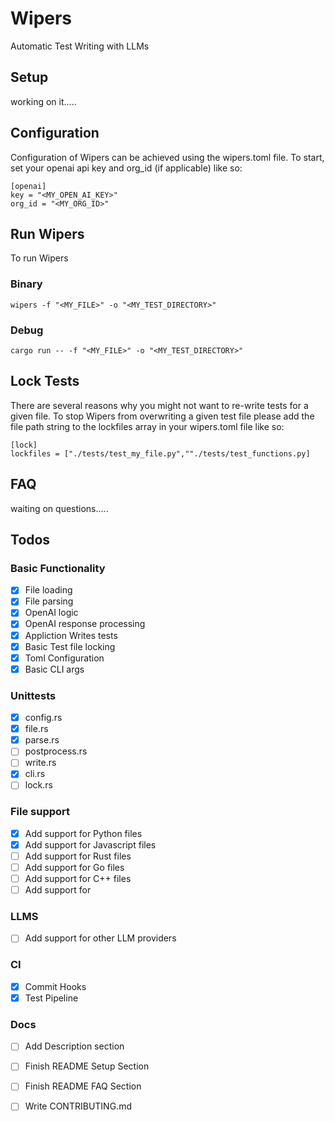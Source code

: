 # Wipers
Automatic Test Writing with LLMs

## Setup

working on it.....


## Configuration

Configuration of Wipers can be achieved using the wipers.toml file. To start, set your openai api key and org_id (if applicable) like so:

```
[openai]
key = "<MY_OPEN_AI_KEY>"
org_id = "<MY_ORG_ID>"
```

## Run Wipers

To run Wipers

### Binary

```shell
wipers -f "<MY_FILE>" -o "<MY_TEST_DIRECTORY>"
```

### Debug

```shell
cargo run -- -f "<MY_FILE>" -o "<MY_TEST_DIRECTORY>"
```


## Lock Tests

There are several reasons why you might not want to re-write tests for a given file. To stop Wipers from overwriting a given test file please add the file path string to the lockfiles array in your wipers.toml file like so:

```
[lock]
lockfiles = ["./tests/test_my_file.py",""./tests/test_functions.py]
```

## FAQ

waiting on questions.....


## Todos

###  Basic Functionality
- [X] File loading
- [X] File parsing
- [X] OpenAI logic 
- [X] OpenAI response processing
- [X] Appliction Writes tests
- [X] Basic Test file locking
- [X] Toml Configuration
- [X] Basic CLI args

### Unittests
- [X] config.rs
- [X] file.rs
- [X] parse.rs
- [ ] postprocess.rs
- [ ] write.rs  
- [X] cli.rs
- [ ] lock.rs 

### File support
- [X] Add support for Python files
- [X] Add support for Javascript files
- [ ] Add support for Rust files
- [ ] Add support for Go files
- [ ] Add support for C++ files
- [ ] Add support for 

### LLMS

- [ ] Add support for other LLM providers


### CI
- [X] Commit Hooks
- [X] Test Pipeline

### Docs 

- [ ] Add Description section
- [ ] Finish README Setup Section
- [ ] Finish README FAQ Section
- [ ] Write CONTRIBUTING.md

